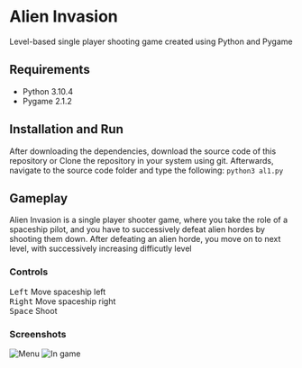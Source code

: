 # Alien Invasion
Level-based single player shooting game created using Python and Pygame

## Requirements
- Python 3.10.4
- Pygame 2.1.2

## Installation and Run
After downloading the dependencies, download the source code of this repository or Clone the repository in your system using git. Afterwards, navigate to the source code folder and type the following:
`python3 al1.py`

## Gameplay
Alien Invasion is a single player shooter game, where you take the role of a spaceship pilot, and you have to successively defeat alien hordes by shooting them down.
After defeating an alien horde, you move on to next level, with successively increasing difficutly level

### Controls
<kbd>Left</kbd> Move spaceship left  
<kbd>Right</kbd> Move spaceship right  
<kbd>Space</kbd> Shoot

### Screenshots
![Menu](https://i.imgur.com/eoqMXq1.png)
![In game](https://i.imgur.com/TU1WE11.png)

